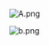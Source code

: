 ![A.png](https://github.com/Tan12d/Canva/assets/100254217/4a50034b-4600-46d6-aa8d-6ed370c1e0dd)

![b.png](https://github.com/Tan12d/Canva/assets/100254217/69ef9a62-0db2-48ff-a84d-3b390b098dcd)
